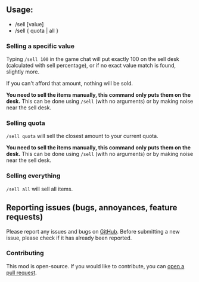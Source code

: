 ## Usage:

- /sell [value]
- /sell { quota | all }

### Selling a specific value

Typing `/sell 100` in the game chat will put exactly 100 on the sell desk (calculated with sell percentage), or if no
exact value match is found, slightly more.

If you can't afford that amount, nothing will be sold.

**You need to sell the items manually, this command only puts them on the desk.** This can be done using `/sell` (with
no arguments) or by making noise near the sell desk.

### Selling quota

`/sell quota` will sell the closest amount to your current quota.

**You need to sell the items manually, this command only puts them on the desk.** This can be done using `/sell` (with
no arguments) or by
making noise near the sell desk.

### Selling everything

`/sell all` will sell all items.

## Reporting issues (bugs, annoyances, feature requests)

Please report any issues and bugs on [GitHub](https://github.com/baerchen201/LethalSellMod/issues). Before submitting a
new issue, please check if it has already been reported.

### Contributing

This mod is open-source. If you would like to contribute, you
can [open a pull request](https://github.com/baerchen201/LethalSellMod/pulls).
